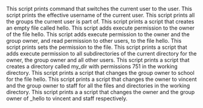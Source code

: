 
This script prints command  that switches the current user to the user.
This script prints the effective username of the current user.
This script prints all the groups the current user is part of.
This script prints a script that creates an empty file called hello.
This script adds execute permission to the owner of the file hello.
This script adds execute permission to the owner and the group owner, and read permission to other users, to the file hello.
This script prints sets the permission to the file.
This script prints a script that adds execute permission to all subdirectories of the current directory for the owner, the group owner and all other users.
This script prints a script that creates a directory called my_dir with permissions 751 in the working directory.
This script prints a script that changes the group owner to school for the file hello.
This script prints a script that changes the owner to vincent and the group owner to staff for all the files and directories in the working directory.
This script prints a a script that changes the owner and the group owner of _hello to vincent and staff respectively.
